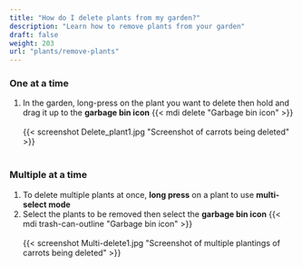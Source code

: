 ```yaml
---
title: "How do I delete plants from my garden?"
description: "Learn how to remove plants from your garden"
draft: false
weight: 203
url: "plants/remove-plants"
---
```


### One at a time

1. In the garden, long-press on the plant you want to delete then hold and drag it up to the **garbage bin icon** {{< mdi delete "Garbage bin icon" >}}<br /><br />
{{< screenshot Delete_plant1.jpg "Screenshot of carrots being deleted" >}}<br /><br />

### Multiple at a time

1. To delete multiple plants at once, **long press** on a plant to use **multi-select mode**
2. Select the plants to be removed then select the **garbage bin icon** {{< mdi trash-can-outline "Garbage bin icon" >}}<br /><br />
{{< screenshot Multi-delete1.jpg "Screenshot of multiple plantings of carrots being deleted" >}}
